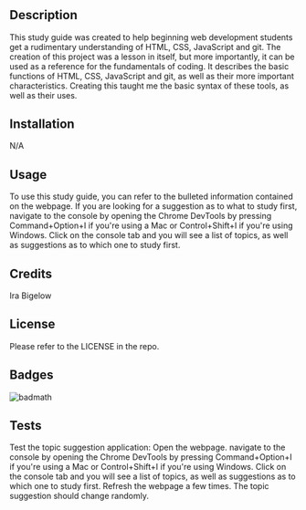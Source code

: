 # <Prework study guide>

## Description

This study guide was created to help beginning web development students get a rudimentary understanding of HTML, CSS, JavaScript and git. The creation of this project was a lesson in itself, but more importantly, it can be used as a reference for the fundamentals of coding. It describes the basic functions of HTML, CSS, JavaScript and git, as well as their more important characteristics. Creating this taught me the basic syntax of these tools, as well as their uses. 

## Installation

N/A

## Usage

To use this study guide, you can refer to the bulleted information contained on the webpage. If you are looking for a suggestion as to what to study first, navigate to the console by opening the Chrome DevTools by pressing Command+Option+I if you're using a Mac or Control+Shift+I if you're using Windows. Click on the console tab and you will see a list of topics, as well as suggestions as to which one to study first.  

## Credits

Ira Bigelow

## License

Please refer to the LICENSE in the repo.

## Badges

![badmath](https://img.shields.io/github/languages/top/nielsenjared/badmath)

## Tests
Test the topic suggestion application:
Open the webpage. navigate to the console by opening the Chrome DevTools by pressing Command+Option+I if you're using a Mac or Control+Shift+I if you're using Windows. Click on the console tab and you will see a list of topics, as well as suggestions as to which one to study first. Refresh the webpage a few times. The topic suggestion should change randomly. 